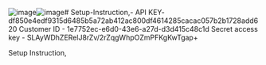 ![image](https://github.com/Havkerr/Setup-Instruction-/assets/115914993/41c61305-db79-4d7a-b4c8-59e091dc4839)![image](https://github.com/Havkerr/Setup-Instruction-/assets/115914993/41c61305-db79-4d7a-b4c8-59e091dc4839)# Setup-Instruction,-
API KEY- df850e4edf9315d6485b5a72ab412ac800df4614285cacac057b2b1728add620
Customer ID - 1e7752ec-e6d0-43e6-a27d-d3d415c48c1d
Secret access key - SLAyWDhZERelJ8rZv/2rZqgWhpOZmPFKgKwTgap+

Setup Instruction, 
